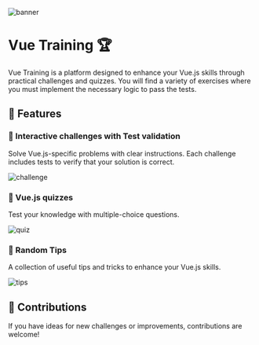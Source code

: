 ![banner](https://emilianoac.github.io/vue-training/readme-images/banner.png)


# Vue Training 🏆
Vue Training is a platform designed to enhance your Vue.js skills through practical challenges and quizzes. You will find a variety of exercises where you must implement the necessary logic to pass the tests.





## 🚀 Features
  ### 📌 Interactive challenges with Test validation

  Solve Vue.js-specific problems with clear instructions. Each challenge includes tests to verify that your solution is correct.

  ![challenge](https://emilianoac.github.io/vue-training/readme-images/challenge.webp)


  ### 🧠 Vue.js quizzes

  Test your knowledge with multiple-choice questions.
  
  ![quiz](https://emilianoac.github.io/vue-training/readme-images/quiz.webp)

  ### 🎲 Random Tips 

  A collection of useful tips and tricks to enhance your Vue.js skills.

  ![tips](https://emilianoac.github.io/vue-training/readme-images/random-tip.webp)


## 🌟 Contributions
If you have ideas for new challenges or improvements, contributions are welcome!
